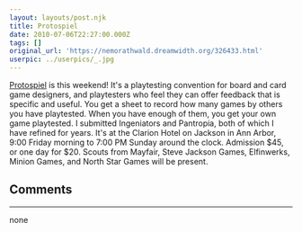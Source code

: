 ```yaml
---
layout: layouts/post.njk
title: Protospiel
date: 2010-07-06T22:27:00.000Z
tags: []
original_url: 'https://nemorathwald.dreamwidth.org/326433.html'
userpic: ../userpics/_.jpg
---
```

[Protospiel](http://protospiel.org/) is this weekend! It's a playtesting convention for board and card game designers, and playtesters who feel they can offer feedback that is specific and useful. You get a sheet to record how many games by others you have playtested. When you have enough of them, you get your own game playtested. I submitted Ingeniators and Pantropia, both of which I have refined for years. It's at the Clarion Hotel on Jackson in Ann Arbor, 9:00 Friday morning to 7:00 PM Sunday around the clock. Admission $45, or one day for $20. Scouts from Mayfair, Steve Jackson Games, Elfinwerks, Minion Games, and North Star Games will be present.

## Comments

---

none

